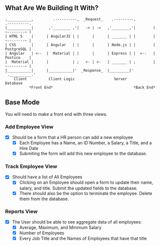 ## What Are We Building It With?
```                          
,___________,         .----------,  _Request_    .---------,         .----------.
|___________|       ,'________ ,'|   -> | ->   ,'________,'|        ( ~--------~ )
| HTML 5    |      | AngularJS | |      |      | _______ | |        | ~--------~ |
| CSS       |      | Angular   | |      |      | Node.js | |        | PostgreSQL |
| Angular   | <--  |  Material | |      |      | Express | |  <--   | Postico    |        
|  Material |      |           | ;   <- | <-   | _______ | ;        | ~--------~ |
|___________|      |___________|'  _Response_  |_________|'         `.__________.'
    Client          Client Logic                  Server               Database
           *Front End*                                     *Back End*              
```

## Base Mode

You will need to make a front end with three views.

### Add Employee View

- [x] Should be a form that a HR person can add a new employee
    - [x] Each Employee has a Name, an ID Number, a Salary, a Title, and a Hire Date
    - [x] Submiting the form will add this new employee to the database.

### Track Employee View

- [x] Should have a list of All Employees
    - [x] Clicking on an Employee should open a form to update their name, salary, and title. Submit the updated fields to the database.
    - [x] There should also be the option to terminate the employee. Delete them from the database.

### Reports View

- [x] The User should be able to see aggregate data of all employees:
    - [x] Average, Maximum, and Minimum Salary
    - [x] Number of Employees
    - [x] Every Job Title and the Names of Employees that have that title
